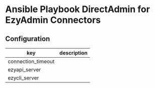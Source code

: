 # Ansible Playbook DirectAdmin for EzyAdmin Connectors

## Configuration

| key                | description |
| ------------------ | ----------- |
| connection_timeout |             |
| ezyapi_server      |             |
| ezycli_server      |             |
